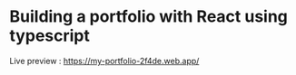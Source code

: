 # Building a portfolio with React using typescript

Live preview : https://my-portfolio-2f4de.web.app/

